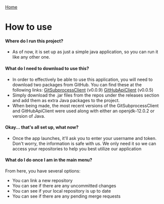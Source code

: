 [Home](./)
# How to use

#### Where do I run this project?
- As of now, it is set up as just a simple java application, so you can run it like any other one.

#### What do I need to download to use this?
- In order to effectively be able to use this application, you will need to download two packages from GitHub. You can find these at the following links:
[GitSubprocessClient](https://github.com/CSC109/GitSubprocessClient) (v0.0.9)
[GitHubApiClient](https://github.com/CSC109/GitHubApiClient) (v0.0.5)
- Simply download the .jar files from the repos under the releases section and add them as extra Java packages to the project.
- When being made, the most recent versions of the GitSubprocessClient and GitHubApiClient were used along with either an openjdk-12.0.2 or version of Java.

#### Okay... that's all set up, what now?
- Once the app launches, it'll ask you to enter your username and token. Don't worry, the information is safe with us. We only need it so we can access your repositories to help you best utilize our application

#### What do I do once I am in the main menu?
From here, you have several options:
- You can link a new repository
- You can see if there are any uncommitted changes
- You can see if your local repository is up to date
- You can see if there are any pending merge requests
